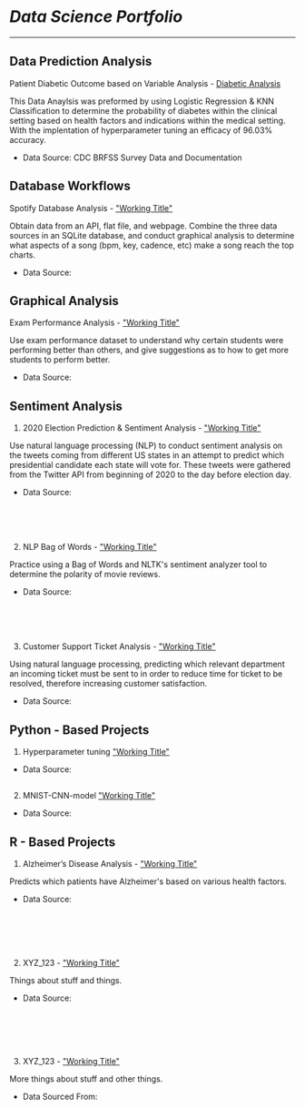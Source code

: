 # _Data Science Portfolio_
___

## Data Prediction Analysis
Patient Diabetic Outcome based on Variable Analysis - [Diabetic Analysis](https://github.com/CarlosCano1/DSC-630)

This Data Anaylsis was preformed by using Logistic Regression & KNN Classification to determine the probability of diabetes within the clinical setting based on health factors and indications within the medical setting. With the implentation of hyperparameter tuning an efficacy of 96.03% accuracy.


* Data Source: CDC BRFSS Survey Data and Documentation
##
##



## **Database Workflows**

Spotify Database Analysis - ["Working Title"](https://github.com/CarlosCano1/)

Obtain data from an API, flat file, and webpage. Combine the three data sources in an SQLite database, and conduct graphical analysis to determine what aspects of a song (bpm, key, cadence, etc) make a song reach the top charts.


* Data Source:
##
##  


## Graphical Analysis
Exam Performance Analysis - ["Working Title"](https://github.com/CarlosCano1/)

Use exam performance dataset to understand why certain students were performing better than others, and give suggestions as to how to get more students to perform better.


* Data Source:
##
## 




## Sentiment Analysis

1. 2020 Election Prediction & Sentiment Analysis - ["Working Title"](https://github.com/CarlosCano1/)

Use natural language processing (NLP) to conduct sentiment analysis on the tweets coming from different US states in an attempt to predict which presidential candidate each state will vote for. These tweets were gathered from the Twitter API from beginning of 2020 to the day before election day.


* Data Source:


<br />
<br />
<br />


2. NLP Bag of Words - ["Working Title"](https://github.com/CarlosCano1/)

Practice using a Bag of Words and NLTK's sentiment analyzer tool to determine the polarity of movie reviews.


* Data Source:

<br />
<br />
<br />


3. Customer Support Ticket Analysis - ["Working Title"](https://github.com/CarlosCano1/)

Using natural language processing, predicting which relevant department an incoming ticket must be sent to in order to reduce time for ticket to be resolved, therefore increasing customer satisfaction.


* Data Source:
##
## 



## Python - Based Projects



1. Hyperparameter tuning ["Working Title"](https://github.com/CarlosCano1)


* Data Source:
##
## 


2. MNIST-CNN-model ["Working Title"](https://github.com/CarlosCano1)



* Data Source:
##
## 




## R - Based Projects


1. Alzheimer’s Disease Analysis - ["Working Title"](https://github.com/CarlosCano1/)

Predicts which patients have Alzheimer's based on various health factors.


* Data Source:
##
## 


<br />
<br />
<br />


2. XYZ_123 - ["Working Title"](https://github.com/CarlosCano1/)

Things about stuff and things.


* Data Source:
##
## 


<br />
<br />
<br />


3. XYZ_123 - ["Working Title"](https://github.com/CarlosCano1/)

More things about stuff and other things.

* Data Sourced From:
##
## 
